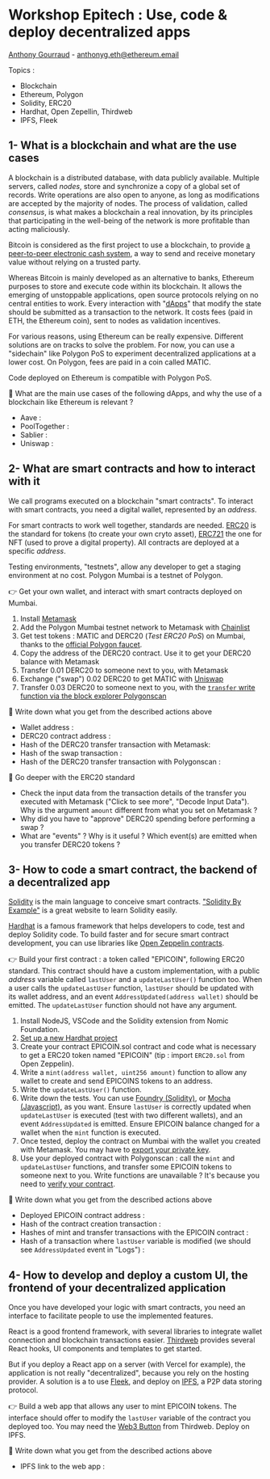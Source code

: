 # Workshop Epitech : Use, code & deploy decentralized apps
[Anthony Gourraud](https://anthonyg.eth.limo/) - [anthonyg.eth@ethereum.email](anthonyg.eth@ethereum.email)


Topics : 
- Blockchain
- Ethereum, Polygon
- Solidity, ERC20
- Hardhat, Open Zepellin, Thirdweb
- IPFS, Fleek


## 1- What is a blockchain and what are the use cases 

A blockchain is a distributed database, with data publicly available. Multiple servers, called *nodes*, store and synchronize a copy of a global set of records. Write operations are also open to anyone, as long as modifications are accepted by the majority of nodes. The process of validation, called *consensus*, is what makes a blockchain a real innovation, by its principles that participating in the well-being of the network is more profitable than acting maliciously.

Bitcoin is considered as the first project to use a blockchain, to provide [a peer-to-peer electronic cash system](https://bitcoin.org/bitcoin.pdf), a way to send and receive monetary value without relying on a trusted party. 

Whereas Bitcoin is mainly developed as an alternative to banks, Ethereum purposes to store and execute code within its blockchain. It allows the emerging of unstoppable applications, open source protocols relying on no central entities to work. Every interaction with "[dApps](https://ethereum.org/en/dapps/)" that modify the state should be submitted as a transaction to the network. It costs fees (paid in ETH, the Ethereum coin), sent to nodes as validation incentives. 

For various reasons, using Ethereum can be really expensive. Different solutions are on tracks to solve the problem. For now, you can use a "sidechain" like Polygon PoS to experiment decentralized applications at a lower cost. On Polygon, fees are paid in a coin called MATIC. 

Code deployed on Ethereum is compatible with Polygon PoS.


📝 What are the main use cases of the following dApps, and why the use of a blockchain like Ethereum is relevant ? 

* Aave :
* PoolTogether :  
* Sablier : 
* Uniswap : 

## 2- What are smart contracts and how to interact with it 

We call programs executed on a blockchain "smart contracts". To interact with smart contracts, you need a digital wallet, represented by an *address*. 

For smart contracts to work well together, standards are needed. [ERC20](https://ethereum.org/en/developers/docs/standards/tokens/erc-20/) is the standard for tokens (to create your own cryto asset), [ERC721](https://ethereum.org/en/developers/docs/standards/tokens/erc-721/) the one for NFT (used to prove a digital property).
All contracts are deployed at a specific *address*. 

Testing environments, "testnets", allow any developer to get a staging environment at no cost. Polygon Mumbai is a testnet of Polygon. 

👉 Get your own wallet, and interact with smart contracts deployed on Mumbai.  

1. Install [Metamask](https://metamask.io/)
2. Add the Polygon Mumbai testnet network to Metamask with [Chainlist](https://chainlist.org/)   
3. Get test tokens : MATIC and DERC20 (*Test ERC20 PoS*) on Mumbai, thanks to the [official Polygon faucet](https://faucet.polygon.technology/). 
4. Copy the address of the DERC20 contract. Use it to get your DERC20 balance with Metamask
5. Transfer 0.01 DERC20 to someone next to you, with Metamask
6. Exchange ("swap") 0.02 DERC20 to get MATIC with [Uniswap](https://app.uniswap.org/#/swap)
7. Transfer 0.03 DERC20 to someone next to you, with the [`transfer` write function via the block explorer Polygonscan](https://mumbai.polygonscan.com/address/0xfe4f5145f6e09952a5ba9e956ed0c25e3fa4c7f1#writeContract#F9)

📝 Write down what you get from the described actions above 

* Wallet address :  
* DERC20 contract address : 
* Hash of the DERC20 transfer transaction with Metamask:
* Hash of the swap transaction : 
* Hash of the DERC20 transfer transaction with Polygonscan :

📝 Go deeper with the ERC20 standard

* Check the input data from the transaction details of the transfer you executed with Metamask ("Click to see more", "Decode Input Data"). Why is the argument `amount` different from what you set on Metamask ? 
* Why did you have to "approve" DERC20 spending before performing a swap ?
* What are "events" ? Why is it useful ? Which event(s) are emitted when you transfer DERC20 tokens ?  

## 3- How to code a smart contract, the backend of a decentralized app

[Solidity](https://soliditylang.org/) is the main language to conceive smart contracts. ["Solidity By Example"](https://solidity-by-example.org/) is a great website to learn Solidity easily.

[Hardhat](https://hardhat.org/) is a famous framework that helps developers to code, test and deploy Solidity code. To build faster and for secure smart contract development, you can use libraries like [Open Zeppelin contracts](https://github.com/OpenZeppelin/openzeppelin-contracts). 

👉 Build your first contract : a token called "EPICOIN", following ERC20 standard. This contract should have a custom implementation, with a public *address* variable called `lastUser` and a `updateLastUser()` function too. When a user calls the `updateLastUser` function, `lastUser` should be updated with its wallet address, and an event `AddressUpdated(address wallet)` should be emitted. The `updateLastUser` function should not have any argument.

1. Install NodeJS, VSCode and the Solidity extension from Nomic Foundation.
2. [Set up a new Hardhat project](https://hardhat.org/tutorial/creating-a-new-hardhat-project)  
3. Create your contract EPICOIN.sol contract and code what is necessary to get a ERC20 token named "EPICOIN" (tip : import `ERC20.sol` from Open Zeppelin). 
4. Write a `mint(address wallet, uint256 amount)` function to allow any wallet to create and send EPICOINS tokens to an address.
5. Write the `updateLastUser()` function. 
4. Write down the tests. You can use [Foundry (Solidity)](https://book.getfoundry.sh/), or [Mocha (Javascript)](https://hardhat.org/tutorial/testing-contracts), as you want. Ensure `lastUser` is correctly updated when `updateLastUser` is executed (test with two different wallets), and an event `AddressUpdated` is emitted. Ensure EPICOIN balance changed for a wallet when the `mint` function is executed.
5. Once tested, deploy the contract on Mumbai with the wallet you created with Metamask. You may have to [export your private key](https://support.metamask.io/hc/en-us/articles/360015289632-How-to-export-an-account-s-private-key).
6. Use your deployed contract with Polygonscan : call the `mint` and `updateLastUser` functions, and transfer some EPICOIN tokens to someone next to you. 
Write functions are unavailable ? It's because you need to [verify your contract](https://hardhat.org/hardhat-runner/docs/guides/verifying). 

📝 Write down what you get from the described actions above

* Deployed EPICOIN contract address : 
* Hash of the contract creation transaction : 
* Hashes of mint and transfer transactions with the EPICOIN contract : 
* Hash of a transaction where `lastUser` variable is modified (we should see `AddressUpdated` event in "Logs") : 


## 4- How to develop and deploy a custom UI, the frontend of your decentralized application

Once you have developed your logic with smart contracts, you need an interface to facilitate people to use the implemented features. 

React is a good frontend framework, with several libraries to integrate wallet connection and blockchain transactions easier. [Thirdweb](https://portal.thirdweb.com/react) provides several React hooks, UI components and templates to get started.

But if you deploy a React app on a server (with Vercel for example), the application is not really "decentralized", because you rely on the hosting provider. A solution is a to use [Fleek](https://docs.fleek.co/tutorials/hosting/), and deploy on [IPFS](https://ipfs.tech/), a P2P data storing protocol.  

👉 Build a web app that allows any user to mint EPICOIN tokens. The interface should offer to modify the `lastUser` variable of the contract you deployed too. You may need the [Web3 Button](https://portal.thirdweb.com/react/react.web3button) from Thirdweb. Deploy on IPFS. 

📝 Write down what you get from the described actions above

* IPFS link to the web app : 
